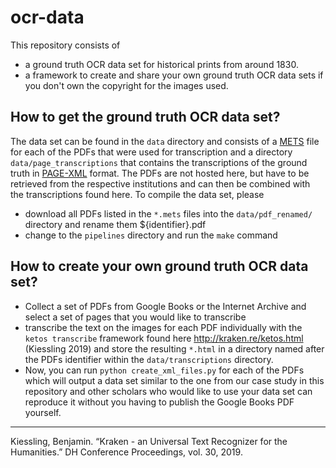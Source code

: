 # ocr-data
This repository consists of 

* a ground truth OCR data set for historical prints from around 1830. 
* a framework to create and share your own ground truth OCR data sets if you don't own the copyright for the images used. 

## How to get the ground truth OCR data set?
The data set can be found in the `data` directory and consists of a [METS](http://www.loc.gov/standards/mets/) file for each of the PDFs that were used for transcription and a directory `data/page_transcriptions` that contains the transcriptions of the ground truth in [PAGE-XML](https://github.com/PRImA-Research-Lab/PAGE-XML) format.
The PDFs are not hosted here, but have to be retrieved from the respective institutions and can then be combined with the transcriptions found here. To compile the data set, please

* download all PDFs listed in the `*.mets` files into the `data/pdf_renamed/` directory and rename them ${identifier}.pdf
* change to the `pipelines` directory and run the `make` command

## How to create your own ground truth OCR data set?

* Collect a set of PDFs from Google Books or the Internet Archive and select a set of pages that you would like to transcribe
* transcribe the text on the images for each PDF individually with the `ketos transcribe` framework found here http://kraken.re/ketos.html (Kiessling 2019) and store the resulting `*.html` in a directory named after the PDFs identifier within the `data/transcriptions` directory.
* Now, you can run `python create_xml_files.py` for each of the PDFs which will output a data set similar to the one from our case study in this repository and other scholars who would like to use your data set can reproduce it without you having to publish the Google Books PDF yourself. 

___

Kiessling, Benjamin. “Kraken - an Universal Text Recognizer for the Humanities.” DH Conference Proceedings, vol. 30, 2019.
